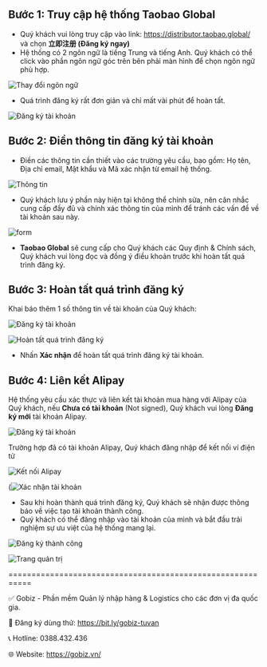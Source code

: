
## Bước 1: Truy cập hệ thống Taobao Global
- Quý khách vui lòng truy cập vào link: https://distributor.taobao.global/ và chọn **立即注册 (Đăng ký ngay)**
- Hệ thống có 2 ngôn ngữ là tiếng Trung và tiếng Anh. Quý khách có thể click vào phần ngôn ngữ góc trên bên phải màn hình để chọn ngôn ngữ phù hợp.

![Thay đổi ngôn ngữ](https://github.com/gobizvn/gobiz-docs/assets/73226975/fcaa29bf-0638-4710-9558-13efe45e3313)

- Quá trình đăng ký rất đơn giản và chỉ mất vài phút để hoàn tất.

![Đăng ký tài khoản](https://github.com/gobizvn/gobiz-docs/assets/73226975/143ae3af-589b-4724-8e38-9225430eeec4)

## Bước 2: Điền thông tin đăng ký tài khoản

- Điền các thông tin cần thiết vào các trường yêu cầu, bao gồm: Họ tên, Địa chỉ email, Mật khẩu và Mã xác nhận từ email hệ thống.

![Thông tin](https://github.com/gobizvn/gobiz-docs/assets/73226975/1a8d8619-64d8-48b2-8732-448fbaf5f8fa)

- Quý khách lưu ý phần này hiện tại không thể chỉnh sửa, nên cân nhắc cung cấp đầy đủ và chính xác thông tin của mình để tránh các vấn đề về tài khoản sau này.

![form](https://github.com/gobizvn/gobiz-docs/assets/135328227/745d5387-9657-4a73-a777-86712cec3a1a)

- **Taobao Global** sẽ cung cấp cho Quý khách các Quy định & Chính sách, Quý khách vui lòng đọc và đồng ý điều khoản trước khi hoàn tất quá trình đăng ký.

## Bước 3: Hoàn tất quá trình đăng ký

Khai báo thêm 1 số thông tin về tài khoản của Quý khách:

![Đăng ký tài khoản](https://github.com/gobizvn/gobiz-docs/assets/135328227/812b940f-63ad-4a5a-9261-73ccfa9e3c6d)

![Hoàn tất quá trình đăng ký](https://github.com/gobizvn/gobiz-docs/assets/135328227/f4e39882-2dde-459f-b0e0-5c9f9ac1da4a)

- Nhấn **Xác nhận** để hoàn tất quá trình đăng ký tài khoản. 
## Bước 4: Liên kết Alipay

Hệ thống yêu cầu xác thực và liên kết tài khoản mua hàng với Alipay của Quý khách, nếu **Chưa có tài khoản** (Not signed), Quý khách vui lòng **Đăng ký mới** tài khoản Alipay.

![Đăng ký tài khoản](https://github.com/gobizvn/gobiz-docs/assets/135328227/e4535387-e867-4576-b1ea-2e4a9680531b)

Trường hợp đã có tài khoản Alipay, Quý khách đăng nhập để kết nối ví điện tử

![Kết nối Alipay](https://github.com/gobizvn/gobiz-docs/assets/135328227/0dc05f10-d697-4692-a19e-4a2761b890bd)

(![Xác nhận tài khoản](https://github.com/gobizvn/gobiz-docs/assets/135328227/993acd30-c683-4172-adc9-5df30447ae2a)

- Sau khi hoàn thành quá trình đăng ký, Quý khách sẽ nhận được thông báo về việc tạo tài khoản thành công.
- Quý khách có thể đăng nhập vào tài khoản của mình và bắt đầu trải nghiệm sự ưu việt của hệ thống mang lại.

![Đăng ký thành công](https://github.com/gobizvn/gobiz-docs/assets/135328227/588817ca-517e-4d38-95ec-d971886b4fc5) 

![Trang quản trị](https://github.com/gobizvn/gobiz-docs/assets/135328227/33a87618-597e-4425-810a-f1b2169bd670)

===========================================================

✅ Gobiz - Phần mềm Quản lý nhập hàng & Logistics cho các đơn vị đa quốc gia.

📌 Đăng ký dùng thử: https://bit.ly/gobiz-tuvan

📞 Hotline: 0388.432.436

🌐 Website: https://gobiz.vn/

